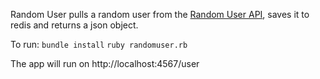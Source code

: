 Random User pulls a random user from the [Random User API](https://randomuser.me/api), saves it to redis and returns a json object.

To run:
`bundle install`
`ruby randomuser.rb`

The app will run on http://localhost:4567/user
  
